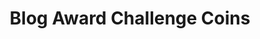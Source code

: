 ---
layout: project
title: "Blog Award Challenge Coins"
featured-image: "azavea-employee-gifts/2018-challenge-coins/azavea-challenge-coins.png"
featured-alt: "Three challenge coins showing the back and front of the three coins I designed."
featured-bg: "#e5e8f2"
excerpt: Graphic design for employee gifts.
---